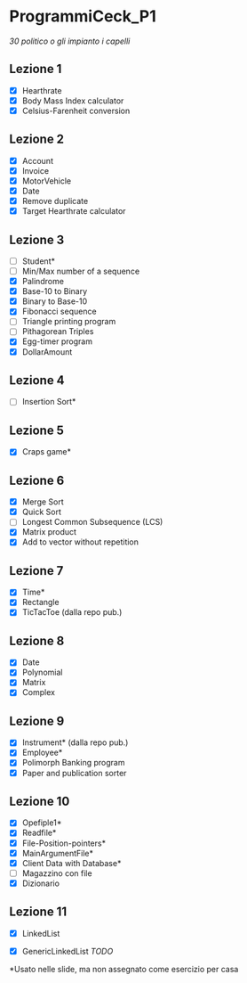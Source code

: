 # ProgrammiCeck_P1
_30 politico o gli impianto i capelli_

Lezione 1
-
 - [X] Hearthrate
 - [X] Body Mass Index calculator
 - [X] Celsius-Farenheit conversion

Lezione 2
-
 - [X] Account
 - [X] Invoice
 - [X] MotorVehicle
 - [X] Date
 - [X] Remove duplicate
 - [X] Target Hearthrate calculator

Lezione 3
-
 - [ ] Student*
 - [ ] Min/Max number of a sequence
 - [X] Palindrome
 - [X] Base-10 to Binary
 - [X] Binary to Base-10
 - [X] Fibonacci sequence
 - [ ] Triangle printing program
 - [ ] Pithagorean Triples
 - [X] Egg-timer program
 - [X] DollarAmount

Lezione 4
-
 - [ ] Insertion Sort*

Lezione 5
-
 - [X] Craps game*

Lezione 6
-
 - [X] Merge Sort
 - [X] Quick Sort
 - [ ] Longest Common Subsequence (LCS)
 - [X] Matrix product
 - [X] Add to vector without repetition

Lezione 7
-
 - [X] Time*
 - [X] Rectangle
 - [X] TicTacToe (dalla repo pub.)

Lezione 8
-
 - [X] Date
 - [X] Polynomial
 - [X] Matrix
 - [X] Complex

Lezione 9
-
 - [X] Instrument* (dalla repo pub.)
 - [X] Employee*
 - [X] Polimorph Banking program
 - [X] Paper and publication sorter

Lezione 10
-
 - [X] Opefiple1*
 - [X] Readfile*
 - [X] File-Position-pointers*
 - [X] MainArgumentFile*
 - [X] Client Data with Database*
 - [ ] Magazzino con file
 - [X] Dizionario

Lezione 11
-
-[X] LinkedList
-[X] GenericLinkedList
 _TODO_


*Usato nelle slide, ma non assegnato come esercizio per casa
